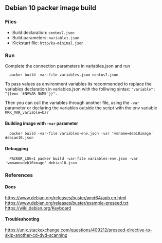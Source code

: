 ## Debian 10 packer image build

### Files

 * Build declaration: `centos7.json`
 * Build parameters: `variables.json`
 * Kickstart file: `http/ks-minimal.json`

### Run

Complete the connection parameters in variables.json and run 

```
  packer build -var-file variables.json centos7.json
```

To pass values as environment variables its recommended to replace the variables declaration in variables.json with the folliwing sintax: ``"variable": "{{env `ENVVAR NAME`}}".``

Then you can call the variables through another file, using the `-var` parameter or declaring the variables outside the script with the env variable `PKR_VAR_variable=bar`

#### Building image with `-var` parameter

```
  packer build -var-file variables-env.json -var 'vmname=deb10image' debian10.json
```

#### Debugging

```
  PACKER_LOG=1 packer build -var-file variables-env.json -var 'vmname=deb10image' debian10.json
```

### References

#### Docs

https://www.debian.org/releases/buster/amd64/apb.en.html
https://www.debian.org/releases/buster/example-preseed.txt
https://wiki.debian.org/Keyboard

#### Troubleshooting

https://unix.stackexchange.com/questions/409212/preseed-directive-to-skip-another-cd-dvd-scanning
